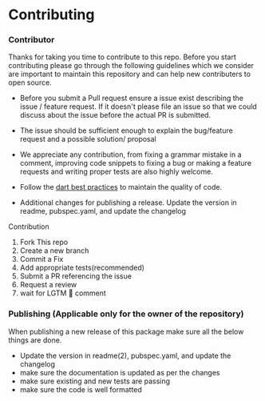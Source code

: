 # Contributing 

 
### Contributor
Thanks for taking you time to contribute to this repo. Before you start contributing please go through the following guidelines which we consider are important to maintain this repository and can help new contributers to open source.

- Before you submit a Pull request ensure a issue exist describing the issue / feature request. If it doesn't please file an issue so that we could discuss about the issue before the actual PR is submitted.

-  The issue should be sufficient enough to explain the bug/feature request and a possible solution/ proposal

- We appreciate any contribution, from fixing a grammar mistake in a comment, improving code snippets to fixing a bug or making a feature requests and writing proper tests are also highly welcome.  

- Follow the [dart best practices](https://dart.dev/guides/language/effective-dart) to maintain the quality of code.

- Additional changes for publishing a release. Update the version in readme, pubspec.yaml, and update the changelog   


Contribution

1. Fork This repo
2. Create a new branch
3. Commit a Fix
4. Add appropriate tests(recommended)
5. Submit a PR referencing the issue
6. Request a review
7. wait for LGTM 🚀 comment

### Publishing (Applicable only for the owner of the repository)

When publishing a new release of this package make sure all the below things are done.
- Update the version in readme(2), pubspec.yaml, and update the changelog
- make sure the documentation is updated as per the changes
- make sure existing and new tests are passing
- make sure the code is well formatted